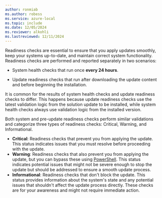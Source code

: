 ```yaml
---
author: ronmiab
ms.author: robess
ms.service: azure-local
ms.topic: include
ms.date: 12/05/2024
ms.reviewer: alkohli
ms.lastreviewed: 12/11/2024
---
```


Readiness checks are essential to ensure that you apply updates smoothly, keep your systems up-to-date, and maintain correct system functionality. Readiness checks are performed and reported separately in two scenarios:

- System health checks that run once **every 24 hours**.

- Update readiness checks that run after downloading the update content and before beginning the installation.

It is common for the results of system health checks and update readiness checks to differ. This happens because update readiness checks use the latest validation logic from the solution update to be installed, while system health checks always use validation logic from the installed version.

Both system and pre-update readiness checks perform similar validations and categorize three types of readiness checks: Critical, Warning, and Informational.

- **Critical**: Readiness checks that prevent you from applying the update. This status indicates issues that you must resolve before proceeding with the update.
- **Warning**: Readiness checks that also prevent you from applying the update, but you can bypass these using [PowerShell](../update/update-via-powershell-23h2.md#troubleshoot-updates). This status indicates potential issues that might not be severe enough to stop the update but should be addressed to ensure a smooth update process.
- **Informational**: Readiness checks that don't block the update. This status provides information about the system's state and any potential issues that shouldn't affect the update process directly. These checks are for your awareness and might not require immediate action.